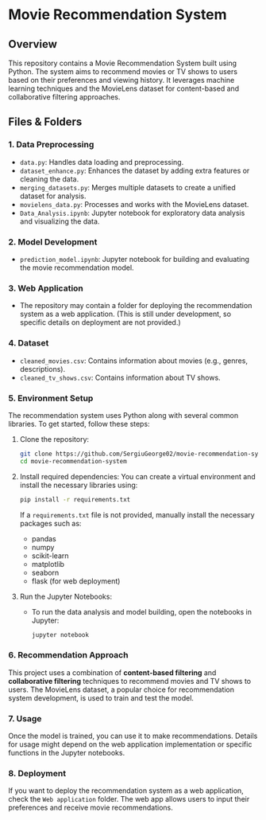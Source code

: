 
# Movie Recommendation System

## Overview

This repository contains a Movie Recommendation System built using Python. The system aims to recommend movies or TV shows to users based on their preferences and viewing history. It leverages machine learning techniques and the MovieLens dataset for content-based and collaborative filtering approaches.

## Files & Folders

### 1. **Data Preprocessing**

- `data.py`: Handles data loading and preprocessing.
- `dataset_enhance.py`: Enhances the dataset by adding extra features or cleaning the data.
- `merging_datasets.py`: Merges multiple datasets to create a unified dataset for analysis.
- `movielens_data.py`: Processes and works with the MovieLens dataset.
- `Data_Analysis.ipynb`: Jupyter notebook for exploratory data analysis and visualizing the data.

### 2. **Model Development**

- `prediction_model.ipynb`: Jupyter notebook for building and evaluating the movie recommendation model.

### 3. **Web Application**

- The repository may contain a folder for deploying the recommendation system as a web application. (This is still under development, so specific details on deployment are not provided.)

### 4. **Dataset**

- `cleaned_movies.csv`: Contains information about movies (e.g., genres, descriptions).
- `cleaned_tv_shows.csv`: Contains information about TV shows.

### 5. **Environment Setup**

The recommendation system uses Python along with several common libraries. To get started, follow these steps:

1. Clone the repository:
   ```bash
   git clone https://github.com/SergiuGeorge02/movie-recommendation-system.git
   cd movie-recommendation-system
   ```

2. Install required dependencies:
   You can create a virtual environment and install the necessary libraries using:
   ```bash
   pip install -r requirements.txt
   ```

   If a `requirements.txt` file is not provided, manually install the necessary packages such as:
   - pandas
   - numpy
   - scikit-learn
   - matplotlib
   - seaborn
   - flask (for web deployment)

3. Run the Jupyter Notebooks:
   - To run the data analysis and model building, open the notebooks in Jupyter:
     ```bash
     jupyter notebook
     ```

### 6. **Recommendation Approach**

This project uses a combination of **content-based filtering** and **collaborative filtering** techniques to recommend movies and TV shows to users. The MovieLens dataset, a popular choice for recommendation system development, is used to train and test the model.

### 7. **Usage**

Once the model is trained, you can use it to make recommendations. Details for usage might depend on the web application implementation or specific functions in the Jupyter notebooks.

### 8. **Deployment**

If you want to deploy the recommendation system as a web application, check the `Web application` folder. The web app allows users to input their preferences and receive movie recommendations.


